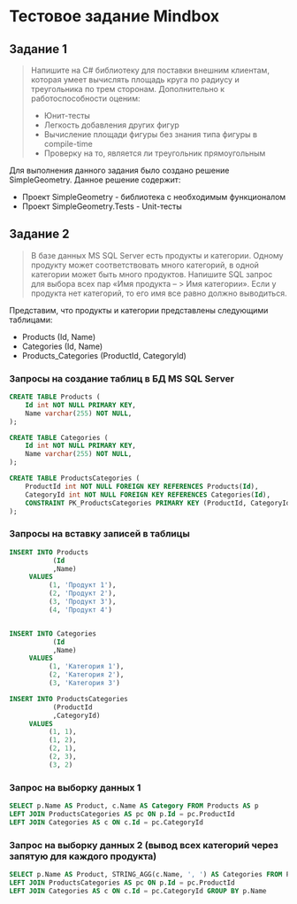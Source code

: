 # Тестовое задание Mindbox
## Задание 1
> Напишите на C# библиотеку для поставки внешним клиентам, которая умеет вычислять площадь круга по радиусу и треугольника по трем сторонам. Дополнительно к работоспособности оценим:
> - Юнит-тесты
> - Легкость добавления других фигур
> - Вычисление площади фигуры без знания типа фигуры в compile-time
> - Проверку на то, является ли треугольник прямоугольным

Для выполнения данного задания было создано решение SimpleGeometry. Данное решение содержит:
- Проект SimpleGeometry - библиотека с необходимым функционалом
- Проект SimpleGeometry.Tests - Unit-тесты

## Задание 2
> В базе данных MS SQL Server есть продукты и категории. Одному продукту может соответствовать много категорий, в одной категории может быть много продуктов. Напишите SQL запрос для выбора всех пар «Имя продукта – > Имя категории». Если у продукта нет категорий, то его имя все равно должно выводиться.

Представим, что продукты и категории представлены следующими таблицами:
- Products (Id, Name)
- Categories (Id, Name)
- Products_Categories (ProductId, CategoryId)

### Запросы на создание таблиц в БД MS SQL Server
~~~sql
CREATE TABLE Products (
    Id int NOT NULL PRIMARY KEY,
    Name varchar(255) NOT NULL,
);

CREATE TABLE Categories (
    Id int NOT NULL PRIMARY KEY,
    Name varchar(255) NOT NULL,
);

CREATE TABLE ProductsCategories (
    ProductId int NOT NULL FOREIGN KEY REFERENCES Products(Id),
    CategoryId int NOT NULL FOREIGN KEY REFERENCES Categories(Id),
    CONSTRAINT PK_ProductsCategories PRIMARY KEY (ProductId, CategoryId)
);
~~~

### Запросы на вставку записей в таблицы
~~~sql
INSERT INTO Products
           (Id
           ,Name)
     VALUES
          (1, 'Продукт 1'),
          (2, 'Продукт 2'),
          (3, 'Продукт 3'),
          (4, 'Продукт 4')


INSERT INTO Categories
           (Id
           ,Name)
     VALUES
          (1, 'Категория 1'),
          (2, 'Категория 2'),
          (3, 'Категория 3')

INSERT INTO ProductsCategories
           (ProductId
           ,CategoryId)
     VALUES
          (1, 1),
          (1, 2),
          (2, 1),
          (2, 3),
          (3, 2)
~~~
### Запрос на выборку данных 1
~~~sql
SELECT p.Name AS Product, c.Name AS Category FROM Products AS p
LEFT JOIN ProductsCategories AS pc ON p.Id = pc.ProductId
LEFT JOIN Categories AS c ON c.Id = pc.CategoryId
~~~

### Запрос на выборку данных 2 (вывод всех категорий через запятую для каждого продукта)
~~~sql
SELECT p.Name AS Product, STRING_AGG(c.Name, ', ') AS Categories FROM Products AS p 
LEFT JOIN ProductsCategories AS pc ON p.Id = pc.ProductId 
LEFT JOIN Categories AS c ON c.Id = pc.CategoryId GROUP BY p.Name
~~~

